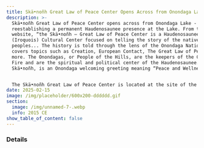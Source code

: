 ```yaml
---
title: Skä•noñh Great Law of Peace Center Opens Across from Onondaga Lake
description: >-
  Skä•noñh Great Law of Peace Center opens across from Onondaga Lake -
  reestablishing a permanent Haudenosaunee presence at the Lake. From their
  website, “the Skä•noñh – Great Law of Peace Center is a Haudenosaunee
  (Iroquois) Cultural Center focused on telling the story of the native
  peoples... The history is told through the lens of the Onondaga Nation and
  covers topics such as Creation, European Contact, The Great Law of Peace, and
  more. The Onondagas, or People of the Hills, are the keepers of the Central
  Fire and are the spiritual and political center of the Haudenosaunee.
  Skä•noñh, is an Onondaga welcoming greeting meaning “Peace and Wellness.” 


  The Skä•noñh Great Law of Peace Center is located at the site of the former Sainte Marie Among the Iroquois, see 1656-1658 on the timeline above.
date: 2025-02-15
image: /img/placeholder/600x200-dddddd.gif
section:
  image: /img/unnamed-7-.webp
  info: 2015 CE
show_table_of_content: false
---
```

### Details
